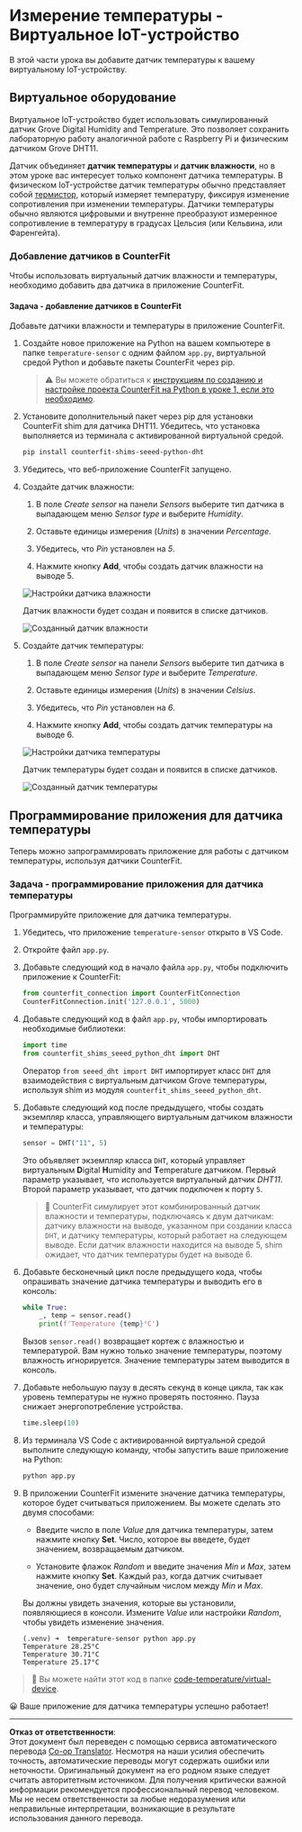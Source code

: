 <!--
CO_OP_TRANSLATOR_METADATA:
{
  "original_hash": "70e5a428b607cd5a9a4f422c2a4df03d",
  "translation_date": "2025-08-26T22:19:16+00:00",
  "source_file": "2-farm/lessons/1-predict-plant-growth/virtual-device-temp.md",
  "language_code": "ru"
}
-->
# Измерение температуры - Виртуальное IoT-устройство

В этой части урока вы добавите датчик температуры к вашему виртуальному IoT-устройству.

## Виртуальное оборудование

Виртуальное IoT-устройство будет использовать симулированный датчик Grove Digital Humidity and Temperature. Это позволяет сохранить лабораторную работу аналогичной работе с Raspberry Pi и физическим датчиком Grove DHT11.

Датчик объединяет **датчик температуры** и **датчик влажности**, но в этом уроке вас интересует только компонент датчика температуры. В физическом IoT-устройстве датчик температуры обычно представляет собой [термистор](https://wikipedia.org/wiki/Thermistor), который измеряет температуру, фиксируя изменение сопротивления при изменении температуры. Датчики температуры обычно являются цифровыми и внутренне преобразуют измеренное сопротивление в температуру в градусах Цельсия (или Кельвина, или Фаренгейта).

### Добавление датчиков в CounterFit

Чтобы использовать виртуальный датчик влажности и температуры, необходимо добавить два датчика в приложение CounterFit.

#### Задача - добавление датчиков в CounterFit

Добавьте датчики влажности и температуры в приложение CounterFit.

1. Создайте новое приложение на Python на вашем компьютере в папке `temperature-sensor` с одним файлом `app.py`, виртуальной средой Python и добавьте пакеты CounterFit через pip.

    > ⚠️ Вы можете обратиться к [инструкциям по созданию и настройке проекта CounterFit на Python в уроке 1, если это необходимо](../../../1-getting-started/lessons/1-introduction-to-iot/virtual-device.md).

1. Установите дополнительный пакет через pip для установки CounterFit shim для датчика DHT11. Убедитесь, что установка выполняется из терминала с активированной виртуальной средой.

    ```sh
    pip install counterfit-shims-seeed-python-dht
    ```

1. Убедитесь, что веб-приложение CounterFit запущено.

1. Создайте датчик влажности:

    1. В поле *Create sensor* на панели *Sensors* выберите тип датчика в выпадающем меню *Sensor type* и выберите *Humidity*.

    1. Оставьте единицы измерения (*Units*) в значении *Percentage*.

    1. Убедитесь, что *Pin* установлен на *5*.

    1. Нажмите кнопку **Add**, чтобы создать датчик влажности на выводе 5.

    ![Настройки датчика влажности](../../../../../translated_images/counterfit-create-humidity-sensor.2750e27b6f30e09cf4e22101defd5252710717620816ab41ba688f91f757c49a.ru.png)

    Датчик влажности будет создан и появится в списке датчиков.

    ![Созданный датчик влажности](../../../../../translated_images/counterfit-humidity-sensor.7b12f7f339e430cb26c8211d2dba4ef75261b353a01da0932698b5bebd693f27.ru.png)

1. Создайте датчик температуры:

    1. В поле *Create sensor* на панели *Sensors* выберите тип датчика в выпадающем меню *Sensor type* и выберите *Temperature*.

    1. Оставьте единицы измерения (*Units*) в значении *Celsius*.

    1. Убедитесь, что *Pin* установлен на *6*.

    1. Нажмите кнопку **Add**, чтобы создать датчик температуры на выводе 6.

    ![Настройки датчика температуры](../../../../../translated_images/counterfit-create-temperature-sensor.199350ed34f7343d79dccbe95eaf6c11d2121f03d1c35ab9613b330c23f39b29.ru.png)

    Датчик температуры будет создан и появится в списке датчиков.

    ![Созданный датчик температуры](../../../../../translated_images/counterfit-temperature-sensor.f0560236c96a9016bafce7f6f792476fe3367bc6941a1f7d5811d144d4bcbfff.ru.png)

## Программирование приложения для датчика температуры

Теперь можно запрограммировать приложение для работы с датчиком температуры, используя датчики CounterFit.

### Задача - программирование приложения для датчика температуры

Программируйте приложение для датчика температуры.

1. Убедитесь, что приложение `temperature-sensor` открыто в VS Code.

1. Откройте файл `app.py`.

1. Добавьте следующий код в начало файла `app.py`, чтобы подключить приложение к CounterFit:

    ```python
    from counterfit_connection import CounterFitConnection
    CounterFitConnection.init('127.0.0.1', 5000)
    ```

1. Добавьте следующий код в файл `app.py`, чтобы импортировать необходимые библиотеки:

    ```python
    import time
    from counterfit_shims_seeed_python_dht import DHT
    ```

    Оператор `from seeed_dht import DHT` импортирует класс `DHT` для взаимодействия с виртуальным датчиком Grove температуры, используя shim из модуля `counterfit_shims_seeed_python_dht`.

1. Добавьте следующий код после предыдущего, чтобы создать экземпляр класса, управляющего виртуальным датчиком влажности и температуры:

    ```python
    sensor = DHT("11", 5)
    ```

    Это объявляет экземпляр класса `DHT`, который управляет виртуальным **D**igital **H**umidity and **T**emperature датчиком. Первый параметр указывает, что используется виртуальный датчик *DHT11*. Второй параметр указывает, что датчик подключен к порту `5`.

    > 💁 CounterFit симулирует этот комбинированный датчик влажности и температуры, подключаясь к двум датчикам: датчику влажности на выводе, указанном при создании класса `DHT`, и датчику температуры, который работает на следующем выводе. Если датчик влажности находится на выводе 5, shim ожидает, что датчик температуры будет на выводе 6.

1. Добавьте бесконечный цикл после предыдущего кода, чтобы опрашивать значение датчика температуры и выводить его в консоль:

    ```python
    while True:
        _, temp = sensor.read()
        print(f'Temperature {temp}°C')
    ```

    Вызов `sensor.read()` возвращает кортеж с влажностью и температурой. Вам нужно только значение температуры, поэтому влажность игнорируется. Значение температуры затем выводится в консоль.

1. Добавьте небольшую паузу в десять секунд в конце цикла, так как уровень температуры не нужно проверять постоянно. Пауза снижает энергопотребление устройства.

    ```python
    time.sleep(10)
    ```

1. Из терминала VS Code с активированной виртуальной средой выполните следующую команду, чтобы запустить ваше приложение на Python:

    ```sh
    python app.py
    ```

1. В приложении CounterFit измените значение датчика температуры, которое будет считываться приложением. Вы можете сделать это двумя способами:

    * Введите число в поле *Value* для датчика температуры, затем нажмите кнопку **Set**. Число, которое вы введете, будет значением, возвращаемым датчиком.

    * Установите флажок *Random* и введите значения *Min* и *Max*, затем нажмите кнопку **Set**. Каждый раз, когда датчик считывает значение, оно будет случайным числом между *Min* и *Max*.

    Вы должны увидеть значения, которые вы установили, появляющиеся в консоли. Измените *Value* или настройки *Random*, чтобы увидеть изменение значения.

    ```output
    (.venv) ➜  temperature-sensor python app.py
    Temperature 28.25°C
    Temperature 30.71°C
    Temperature 25.17°C
    ```

> 💁 Вы можете найти этот код в папке [code-temperature/virtual-device](../../../../../2-farm/lessons/1-predict-plant-growth/code-temperature/virtual-device).

😀 Ваше приложение для датчика температуры успешно работает!

---

**Отказ от ответственности**:  
Этот документ был переведен с помощью сервиса автоматического перевода [Co-op Translator](https://github.com/Azure/co-op-translator). Несмотря на наши усилия обеспечить точность, автоматические переводы могут содержать ошибки или неточности. Оригинальный документ на его родном языке следует считать авторитетным источником. Для получения критически важной информации рекомендуется профессиональный перевод человеком. Мы не несем ответственности за любые недоразумения или неправильные интерпретации, возникающие в результате использования данного перевода.